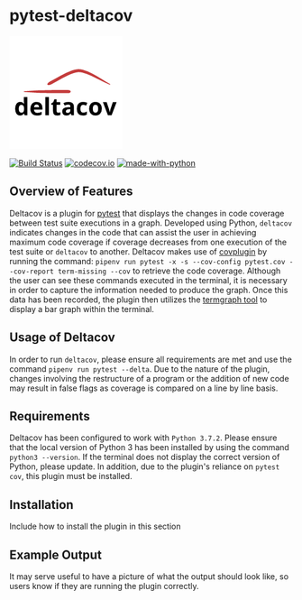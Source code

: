# pytest-deltacov

![logo](.github/Logo.png "pytest-deltacov")

[![Build Status](https://api.travis-ci.com/inTestiGator/pytest-deltacov.svg?branch=master)](https://travis-ci.com/inTestiGator/pytest-deltacov)
[![codecov.io](http://codecov.io/github/inTestiGator/pytest-deltacov/coverage.svg?branch=master)](http://codecov.io/github/inTestiGator/pytest-deltacov?branch=master)
[![made-with-python](https://img.shields.io/badge/Made%20with-Python-orange.svg)](https://www.python.org/)

## Overview of Features

Deltacov is a plugin for [pytest](https://github.com/pytest-dev) that displays
the changes in code coverage between test suite executions in a graph. Developed
using Python, `deltacov` indicates changes in the code that can assist the user
in achieving maximum code coverage if coverage decreases from one execution of
the test suite or `deltacov` to another. Deltacov makes use of
[covplugin](https://pypi.org/project/pytest-cov/) by running the command:
`pipenv run pytest -x -s --cov-config pytest.cov --cov-report term-missing --cov`
to retrieve the code coverage. Although the user can see
these commands executed in the terminal, it is necessary in order to capture the
information needed to produce the graph. Once this data has been recorded, the
plugin then utilizes the [termgraph tool](https://github.com/mkaz/termgraph) to
display a bar graph within the terminal.

## Usage of Deltacov

In order to run `deltacov`, please ensure all requirements are met and use the command
`pipenv run pytest --delta`. Due to the nature of the plugin, changes involving the
restructure of a program or the addition of new code may result in false flags as
coverage is compared on a line by line basis.

## Requirements

Deltacov has been configured to work with `Python 3.7.2`. Please ensure that the
local version of Python 3 has been installed by using the command `python3 --version`.
If the terminal does not display the correct version of Python, please update. In
addition, due to the plugin's reliance on `pytest cov`, this plugin must be installed.

## Installation

  Include how to install the plugin in this section

## Example Output

  It may serve useful to have a picture of what the output should look like,
  so users know if they are running the plugin correctly.
